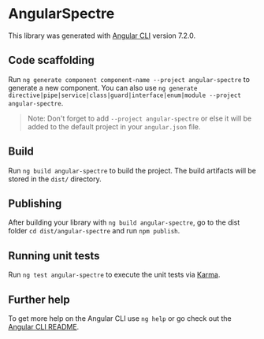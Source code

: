 # AngularSpectre

This library was generated with [Angular CLI](https://github.com/angular/angular-cli) version 7.2.0.

## Code scaffolding

Run `ng generate component component-name --project angular-spectre` to generate a new component. You can also use `ng generate directive|pipe|service|class|guard|interface|enum|module --project angular-spectre`.
> Note: Don't forget to add `--project angular-spectre` or else it will be added to the default project in your `angular.json` file. 

## Build

Run `ng build angular-spectre` to build the project. The build artifacts will be stored in the `dist/` directory.

## Publishing

After building your library with `ng build angular-spectre`, go to the dist folder `cd dist/angular-spectre` and run `npm publish`.

## Running unit tests

Run `ng test angular-spectre` to execute the unit tests via [Karma](https://karma-runner.github.io).

## Further help

To get more help on the Angular CLI use `ng help` or go check out the [Angular CLI README](https://github.com/angular/angular-cli/blob/master/README.md).
